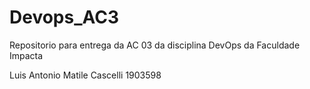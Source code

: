 # Devops_AC3
Repositorio para entrega da AC 03 da disciplina DevOps da Faculdade Impacta

Luis Antonio Matile Cascelli 1903598
